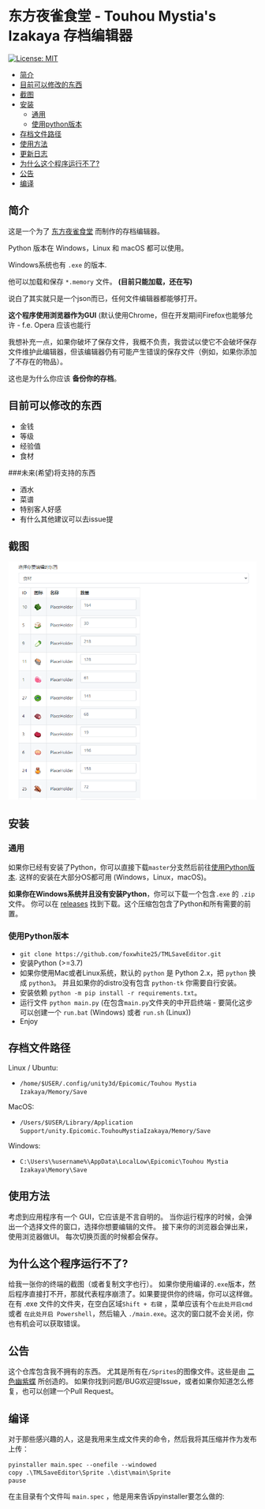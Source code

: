 东方夜雀食堂 - Touhou Mystia's Izakaya 存档编辑器
================================
[![License: MIT](https://img.shields.io/badge/License-GPT3-green.svg)](https://github.com/foxwhite25/TMLSaveEditor/blob/main/LICENSE)

* [简介](#简介)
* [目前可以修改的东西](#currently-editable)
* [截图](#截图)
* [安装](#安装)
    + [通用](#general)
    + [使用python版本](#installing-the-python-version)
* [存档文件路径](#save-file-locations)
* [使用方法](#使用方法)
* [更新日志](#更新日志)
* [为什么这个程序运行不了?](#the-application-is-not-working-)
* [公告](#notice)
* [编译](#building)

## 简介

这是一个为了 [东方夜雀食堂](https://store.steampowered.com/app/1584090) 而制作的存档编辑器。

Python 版本在 Windows，Linux 和 macOS 都可以使用。

Windows系统也有 `.exe` 的版本.

他可以加载和保存 `*.memory` 文件。 **(目前只能加载，还在写)**

说白了其实就只是一个json而已，任何文件编辑器都能够打开。

**这个程序使用浏览器作为GUI** (默认使用Chrome，但在开发期间Firefox也能够允许 - f.e. Opera 应该也能行

我想补充一点，如果你破坏了保存文件，我概不负责，我尝试以使它不会破坏保存文件维护此编辑器，但该编辑器仍有可能产生错误的保存文件（例如，如果你添加了不存在的物品）。

这也是为什么你应该 **备份你的存档**。 

## 目前可以修改的东西

* 金钱
* 等级
* 经验值
* 食材

###未来(希望)将支持的东西
* 酒水
* 菜谱
* 特别客人好感
* 有什么其他建议可以去issue提

## 截图

![img.png](img.png)

## 安装

### 通用
如果你已经有安装了Python，你可以直接下载`master`分支然后前往[使用Python版本](#installing-the-python-version).
这样的安装在大部分OS都可用 (Windows，Linux，macOS)。

**如果你在Windows系统并且没有安装Python**，你可以下载一个包含`.exe` 的 `.zip` 文件。 你可以在 [releases](https://github.com/foxwhite25/TMLSaveEditor/releases) 找到下载。这个压缩包包含了Python和所有需要的前置。

### 使用Python版本

* `git clone https://github.com/foxwhite25/TMLSaveEditor.git`
* 安装Python (>=3.7)
* 如果你使用Mac或者Linux系统，默认的 `python` 是 Python 2.x，把 `python` 换成 `python3`。 并且如果你的distro没有包含 `python-tk` 你需要自行安装。 
* 安装依赖 `python -m pip install -r requirements.txt`。
* 运行文件 `python main.py` (在包含`main.py`文件夹的中开启终端 - 要简化这步可以创建一个 `run.bat` (Windows) 或者 `run.sh` (Linux))
* Enjoy


## 存档文件路径

Linux / Ubuntu:

* `/home/$USER/.config/unity3d/Epicomic/Touhou Mystia Izakaya/Memory/Save`

MacOS:

* `/Users/$USER/Library/Application Support/unity.Epicomic.TouhouMystiaIzakaya/Memory/Save`

Windows:

* `C:\Users\%username%\AppData\LocalLow\Epicomic\Touhou Mystia Izakaya\Memory\Save`

## 使用方法

考虑到应用程序有一个 GUI，它应该是不言自明的。
当你运行程序的时候，会弹出一个选择文件的窗口，选择你想要编辑的文件。
接下来你的浏览器会弹出来，使用浏览器做UI。
每次切换页面的时候都会保存。

## 为什么这个程序运行不了?

给我一张你的终端的截图（或者复制文字也行）。
如果你使用编译的`.exe`版本，然后程序直接打不开，那就代表程序崩溃了。如果要提供你的终端，你可以这样做。
在有 .exe 文件的文件夹，在空白区域`Shift + 右键` ，菜单应该有个`在此处开启cmd` 或者 `在此处开启 Powershell`，然后输入 `./main.exe`。这次的窗口就不会关闭，你也有机会可以获取错误。

## 公告

这个仓库包含我不拥有的东西。
尤其是所有在`/Sprites`的图像文件。这些是由 [二色幽紫蝶](https://space.bilibili.com/86865890/) 所创造的。
如果你找到问题/BUG欢迎提Issue，或者如果你知道怎么修复，也可以创建一个Pull Request。

## 编译

对于那些感兴趣的人，这是我用来生成文件夹的命令，然后我将其压缩并作为发布上传：

```batch
pyinstaller main.spec --onefile --windowed
copy .\TMLSaveEditor\Sprite .\dist\main\Sprite
pause
```

在主目录有个文件叫 `main.spec` ，他是用来告诉pyinstaller要怎么做的: